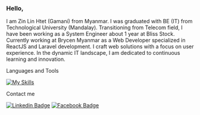 <h3>Hello, </h3>

I am Zin Lin Htet (Gamani) from Myanmar. I was graduated with BE (IT) from Technological University (Mandalay). Transitioning from Telecom field, I have been working as a System Engineer about 1 year at Bliss Stock. Currently working at Brycen Myanmar as a Web Developer specialized in ReactJS and Laravel development. I craft web solutions with a focus on user experience. In the dynamic IT landscape, I am dedicated to continuous learning and innovation.

Languages and Tools

[![My Skills](https://skills.thijs.gg/icons?i=bootstrap,tailwind,javascript,vuejs,react,php,laravel,mysql,git,github,gitlab,vscode)](https://skills.thijs.gg)

Contact me

[![Linkedin Badge](https://img.shields.io/badge/Linkedin-E4405F?style=for-the-badge&logo=linkedin&logoColor=white)](https://www.linkedin.com/in/zinlinhtet) 
[![Facebook Badge](https://img.shields.io/badge/Facebook-1877F2?style=for-the-badge&logo=facebook&logoColor=white)](https://www.facebook.com/mrzinlinhtet) 
